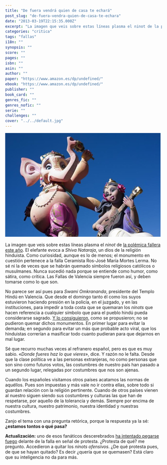 ```yaml
---
title: "De fuera vendrá quien de casa te echará"
post_slug: "de-fuera-vendra-quien-de-casa-te-echara"
date: "2013-03-19T22:15:35.000Z"
excerpt: "La ima­gen que veis sobre estas líneas plasma el ninot de la polé­mica fallera este año. El ele­fante evoca a Shiva Nata­raja, un dios de la reli­gión hin­duista. Como curio­si­dad, aun­que es lo de menos; el monu­mento en cues­tión per­te­nece a la falla Cera­mista Ros-??José María Mor­tes Lerma. No sé ni la de veces que se habrán que­mado sím­bo­los reli­gio­sos cató­li­cos o musul­ma­nes. Nunca suce­dió nada por­que se entiende como humor, como sátira, como crí­tica. Las Fallas de Valen­cia siem­pre fue­ron así, y deben tomarse como lo que son."
categories: "critica"
tags: "fallas"
i18n: ""
synopsis: ""
score: ""
pages: ""
isbn: ""
asin: ""
author: ""
paper: "https://www.amazon.es/dp/undefined/"
ebook: "https://www.amazon.es/dp/undefined/"
publisher: ""
book_card: ""
genres_fic: ""
genres_nofic: ""
serie: ""
challenges: ""
cover: "../../default.jpg"
---
```


![Falla Ceramista Ros, 2013](images/falla-ceramista-ros-2013.jpg)

La imagen que veis sobre estas líneas plasma el _ninot_ de [la polémica fallera este año](http://www.levante-emv.com/valencia/2013/03/19/hindues-exigen-falla-queme-simbolos-religiosos/983052.html). El elefante evoca a _Shiva Nataraja_, un dios de la religión hinduista. Como curiosidad, aunque es lo de menos; el monumento en cuestión pertenece a la falla Ceramista Ros-José María Mortes Lerma. No sé ni la de veces que se habrán quemado símbolos religiosos católicos o musulmanes. Nunca sucedió nada porque se entiende como humor, como sátira, como crítica. Las Fallas de Valencia siempre fueron así, y deben tomarse como lo que son.

No parece ser así pues para _Swami Omkrananda_, presidente del Templo Hindú en Valencia. Que desde el domingo tanto él como los suyos estuvieron haciendo presión en la policía, en el juzgado, y en las instituciones, para impedir a toda costa que se quemaran los _ninots_ que hacen referencia a cualquier símbolo que para el pueblo hindú pueda considerarse sagrado. [Y lo consiguieron](http://www.levante-emv.com/valencia/2013/03/19/falla-ceramista-ros-indulta-ninot-sagrado-polemica/983087.html?fb_action_ids=4985592232234&fb_action_types=og.recommends&fb_source=other_multiline&action_object_map=%7B%224985592232234%22%3A142966419207821%7D&action_type_map=%7B%224985592232234%22%3A%22og.recommends%22%7D&action_ref_map=%5B%5D), como se propusieron; no se pudieron quemar dichos monumentos. En primer lugar para evitar la demanda; en segundo para evitar un más que probable acto viral, que los hinduistas correrían a masificar todo cuanto pudieran para que dejarnos en mal lugar.

Sé que recurro muchas veces al refranero español, pero es que es muy sabio. «_Donde fueres haz lo que vieres_», dice. Y razón no le falta. Desde que la clase política ve a las personas extranjeras, no como personas que son sino como futuros votos, las costumbres de nuestro país han pasado a un segundo lugar, relegadas por costumbres que nos son ajenas.

Cuando los españoles visitamos otros países acatamos las normas de aquéllos. Pues son impuestas y más vale no ir contra ellas, sobre todo si guardan relación con la religión pertinente. Cuando de otros países vienen al nuestro siguen siendo sus costumbres y culturas las que han de respetarse, por aquello de la tolerancia y demás. Siempre por encima de nuestra cultura, nuestro patrimonio, nuestra identidad y nuestras costumbres.

Zanjo el tema con una pregunta retórica, porque la respuesta ya la sé: **¿estamos tontos o qué pasa?**

**Actualización:** uno de esos fanáticos descerebrados [ha intentado pegarse fuego](http://www.levante-emv.com/valencia/2013/03/19/quemarse-bonzo-falla-hindu-ceramista-ros/983087.html) delante de la falla en señal de protesta. ¿Protesta de qué? me pregunto. Accedieron a quitar los _ninots ofensivos_. ¿De qué protesta pues, de que se hayan quitado? Es decir ¿quería que se quemasen? Está claro que su inteligencia no da para más.
